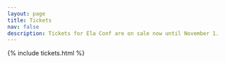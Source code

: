 ```yaml
---
layout: page
title: Tickets
nav: false
description: Tickets for Ela Conf are on sale now until November 1.
---
```


{% include tickets.html %}
